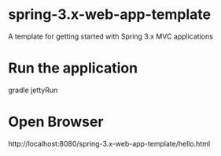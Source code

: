 # spring-3.x-web-app-template
A template for getting started with Spring 3.x MVC applications


# Run the application 
gradle jettyRun

# Open Browser 
http://localhost:8080/spring-3.x-web-app-template/hello.html

